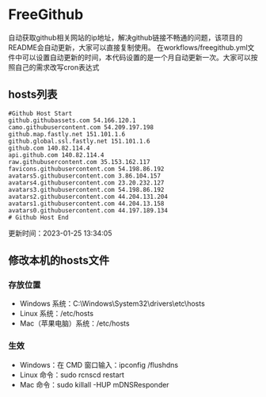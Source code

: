 # FreeGithub
自动获取github相关网站的ip地址，解决github链接不畅通的问题，该项目的README会自动更新，大家可以直接复制使用。
在workflows/freegithub.yml文件中可以设置自动更新的时间，本代码设置的是一个月自动更新一次。大家可以按照自己的需求改写cron表达式

## hosts列表
```base
#Github Host Start
github.githubassets.com 54.166.120.1
camo.githubusercontent.com 54.209.197.198
github.map.fastly.net 151.101.1.6
github.global.ssl.fastly.net 151.101.1.6
github.com 140.82.114.4
api.github.com 140.82.114.4
raw.githubusercontent.com 35.153.162.117
favicons.githubusercontent.com 54.198.86.192
avatars5.githubusercontent.com 3.86.104.157
avatars4.githubusercontent.com 23.20.232.127
avatars3.githubusercontent.com 54.198.86.192
avatars2.githubusercontent.com 44.204.131.204
avatars1.githubusercontent.com 44.204.13.158
avatars0.githubusercontent.com 44.197.189.134
# Github Host End
```

更新时间：2023-01-25 13:34:05

## 修改本机的hosts文件
### 存放位置
* Windows 系统：C:\Windows\System32\drivers\etc\hosts
* Linux 系统：/etc/hosts
* Mac（苹果电脑）系统：/etc/hosts

### 生效
* Windows：在 CMD 窗口输入：ipconfig /flushdns
* Linux 命令：sudo rcnscd restart
* Mac 命令：sudo killall -HUP mDNSResponder